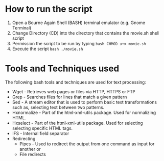 # How to run the script
1. Open a Bourne Again Shell (BASH) terminal emulator (e.g. Gnome Terminal)
2. Change Directory (CD) into the directory that contains the movie.sh shell script
3. Permission the script to be run by typing ```bash CHMOD u+x movie.sh ```
4. Execute the script ```bash ./movie.sh ```

# Tools and Techniques used
The following bash tools and techniques are used for text processing:
  - Wget \- Retrieves web pages or files via HTTP, HTTPS or FTP
  - Grep \- Searches files for lines that match a given pattern
  - Sed \- A stream editor that is used to perform basic text transformations such as, selecting text between two patterns.
  - Hxnormalize \- Part of the html-xml-utils package. Used for normalizing HTML.
  - Hxselect \- Part of the html-xml-utils package. Used for selecting selecting specific HTML tags.
  - IFS \- Internal field separator
  - Redirecting
      - Pipes \- Used to redirect the output from one command as input for another or 
      - File redirects
